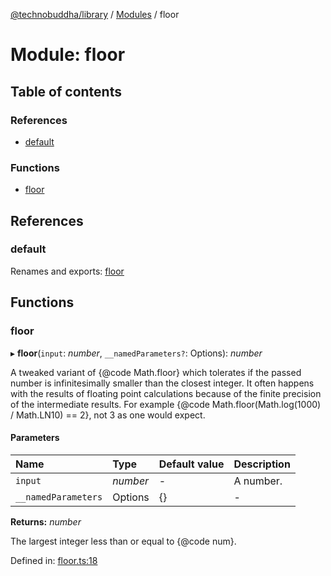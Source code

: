 [@technobuddha/library](../../README.md) / [Modules](../Modules.md) / floor

# Module: floor

## Table of contents

### References

- [default](floor.md#default)

### Functions

- [floor](floor.md#floor)

## References

### default

Renames and exports: [floor](floor.md#floor)

## Functions

### floor

▸ **floor**(`input`: *number*, `__namedParameters?`: Options): *number*

A tweaked variant of {@code Math.floor} which tolerates if the passed number
is infinitesimally smaller than the closest integer. It often happens with
the results of floating point calculations because of the finite precision
of the intermediate results. For example {@code Math.floor(Math.log(1000) /
Math.LN10) == 2}, not 3 as one would expect.

#### Parameters

| Name | Type | Default value | Description |
| :------ | :------ | :------ | :------ |
| `input` | *number* | - | A number. |
| `__namedParameters` | Options | {} | - |

**Returns:** *number*

The largest integer less than or equal to {@code num}.

Defined in: [floor.ts:18](../../src/floor.ts#L18)
